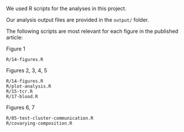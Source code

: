 We used R scripts for the analyses in this project.

Our analysis output files are provided in the `output/` folder.

The following scripts are most relevant for each figure in the published
article:

Figure 1

    R/14-figures.R

Figures 2, 3, 4, 5

    R/14-figures.R
    R/plot-analysis.R
    R/15-tcr.R
    R/17-blood.R

Figures 6, 7

    R/05-test-cluster-communication.R
    R/covarying-composition.R

